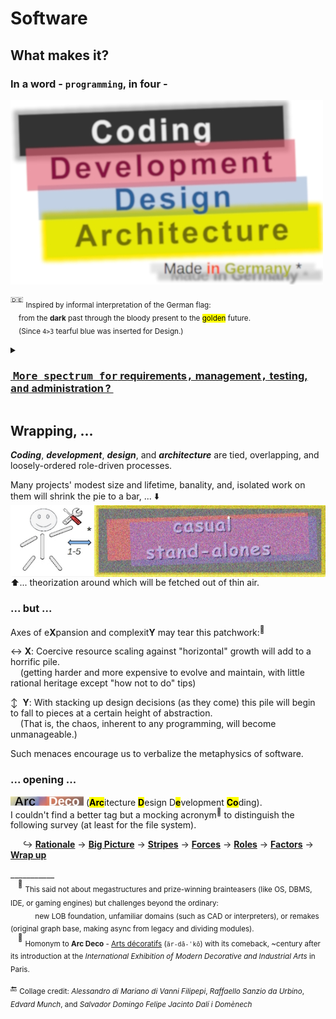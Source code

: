 # Software

## What makes it? 

### **In a word - `programming`, in four -** 

<picture><img alt="&nbsp;black Coding, red Development, blue Design, gold Architecture" src="../../_rsc/_img/ArcDeco/darkCode2arcGold.jpg" /></picture>

<sup>:de:</sup> <sub>Inspired by informal interpretation of the German flag:\
&nbsp;&nbsp;&nbsp;&nbsp;from the **dark** past through the bloody present to the <mark>golden</mark> future.\
&nbsp;&nbsp;&nbsp;&nbsp;(Since `4>3` tearful blue was inserted for Design.)</sub>

<details><summary><h3><ins>&nbsp;<samp>More spectrum for</samp> requirements<samp>,</samp> management<samp>,</samp> testing, <samp>and</samp> administration&thinsp;?</b>&nbsp;</ins></h3></summary>
<br/>

<table><tr valign="top"><td>
   <picture><img alt="&nbsp;&nbsp;&nbsp;External factors of SW creation" src="../../_rsc/_img/ArcDeco/SW-ext_factors-w333px.jpg" /></picture>
<td/><td>
These are <b>external</b> - optional and not, minor to <br />strong, <constructive and devastating <br />(also neutral) — forces, factors, and drives. <br />
<br />
Which, culturally speaking, mix, tint, blur, or <br />shade (if not wash off) the four paints.<br />
<br />
Initiative and funding prime the canvas. <br />
Abstraction/math/logic and artistic skills, <br />domain expertise, and creativity prop the picture.
</td></tr></table>

</details>

## Wrapping, ...

**_Coding_**, **_development_**, **_design_**, and **_architecture_** are tied, overlapping, and loosely-ordered role-driven processes.

Many projects' modest size and lifetime, banality, and, isolated work on them will shrink the pie to a bar, ... ⬇️
<br /><picture><img  align="center" alt="&nbsp;&nbsp;&nbsp;ArcDeco view at casual stand-alone projects" src="../../_rsc/_img/ArcDeco/C-D-D-A_midiPrj.jpg" /></picture><br />
⬆️...  theorization around which will be fetched out of thin air.

### ... but ...

Axes of e**X**pansion and complexit**Y** may tear this patchwork:<sup>🙋</sup>

&harr;&nbsp;**X**: Coercive resource scaling against "horizontal" growth will add to a horrific pile.\
&nbsp;&nbsp;&nbsp;&nbsp;(getting harder and more expensive to evolve and maintain, with little rational heritage except "how not to do" tips)

&varr;&nbsp;&nbsp;**Y**: With stacking up design decisions (as they come) this pile will begin to fall to pieces at a certain height of abstraction.\
&nbsp;&nbsp;&nbsp;&nbsp;(That is, the chaos, inherent to any programming, will become unmanageable.) 

Such menaces encourage us to verbalize the metaphysics of software. 

### ... opening ...

<picture><img alt="&nbsp;Arc Deco" src="../../_rsc/_img/ArcDeco/ArcDeco-bar-14px.jpg" /></picture>&nbsp;(<mark><b>Arc</b></mark>itecture <mark><b>D</b></mark>esign D<mark><b>e</b></mark>velopment <mark><b>Co</b></mark>ding).\
I couldn't find a better tag but a mocking acronym<sup>🎨</sup> to distinguish the following survey (at least for the file system).
 
 &nbsp;&nbsp;&nbsp;&nbsp;&nbsp;↪️&nbsp;[**Rationale**](README+/01.Rationale/README.md) -> [**Big Picture**](README+/02.BigPict/README.md) -> [**Stripes**](README+/03.Stripes/README.md) -> [**Forces**](README+/04.Forces/README.md) -> [**Roles**](README+/05.Roles/README.md) -> [**Factors**](README+/06.Factors/README.md) -> [**Wrap&nbsp;up**](README+/07.Wrapping/README.md)

\___________\
&nbsp;&nbsp;&nbsp;<sup>🙋</sup> <sub>This said not about megastructures and prize-winning brainteasers (like OS, DBMS, IDE, or gaming engines) but challenges beyond the ordinary:\
&nbsp;&nbsp;&nbsp;&nbsp;&nbsp;&nbsp;&nbsp;&nbsp;&nbsp;&nbsp;&nbsp;&nbsp;new LOB foundation, unfamiliar domains (such as CAD or interpreters), or remakes (original graph base, making async from legacy and dividing modules).</sub>\
&nbsp;&nbsp;&nbsp;<sup>🎨</sup> <sub>Homonym to __Arc&nbsp;Deco__ - [Arts décoratifs](https://en.wikipedia.org/wiki/Art_Deco) (`är-dā-ˈkō`) with its comeback, ~century after its introduction at the _International Exhibition of Modern Decorative and Industrial Arts_ in Paris.</sub>

 🔚 <sub>Collage credit: _Alessandro di Mariano di Vanni Filipepi_, _Raffaello Sanzio da Urbino_, _Edvard Munch_, and _Salvador Domingo Felipe Jacinto Dalí i Domènech_</sub>
